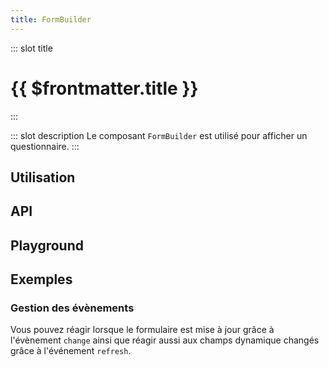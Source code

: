 ```yaml
---
title: FormBuilder
---
```

::: slot title
# {{ $frontmatter.title }}
:::

::: slot description
Le composant `FormBuilder` est utilisé pour afficher un questionnaire.
:::

## Utilisation

<DocExample
  eager
  file="composants/form-builder/examples/form-builder"
/>

## API

<DocApi
  :value="['FormBuilder']"
  :api="{
    FormBuilder: {
      props: [
        {
          name: 'form',
          type: 'Form',
          required: true,
          description: 'Le questionnaire à afficher.',
          example: '{\n	sectionId: {\n		title?: string,\n		description?: string,\n		questions: FormFieldList\n	}\n}'
        }
      ],
      events: [
        {
          name: 'change',
          description: 'Événement émis lorsque la valeur d\'un champ change.',
          value: 'form: Form'
        },
        {
          name: 'refresh',
          description: 'Événement émis lorsque la valeur d\'un champ dynamique change.'
        }
      ]
    }
  }"
/>

## Playground

<DocExample
  file="composants/form-builder/examples/form-builder-playground"
  hide-code-block
/>

## Exemples

### Gestion des évènements

Vous pouvez réagir lorsque le formulaire est mise à jour grâce à l'évènement `change` ainsi que réagir aussi aux champs dynamique changés grâce à l'événement `refresh`.

<DocExample
  file="composants/form-builder/examples/form-builder-events"
/>
